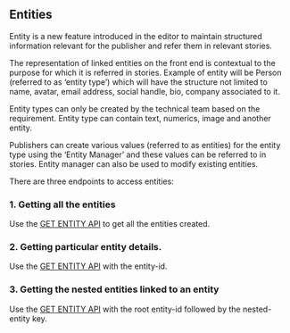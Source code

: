 ## Entities

Entity is a new feature introduced in the editor to maintain structured information relevant for the publisher and refer them in relevant stories.

The representation of linked entities on the front end is contextual to the purpose for which it is referred in stories.
Example of entity will be Person (referred to as ‘entity type’) which will have the structure not limited to name, avatar, email address, social handle, bio, company associated to it.

Entity types can only be created by the technical team based on the requirement.
Entity type can contain text, numerics, image and another entity.

Publishers can create various values (referred to as entities) for the entity type using the ‘Entity Manager’ and these values can be referred to in stories.
Entity manager can also be used to modify existing entities.

There are three endpoints to access entities:

### 1. Getting all the entities

Use the [GET ENTITY API](http://editor.swagger.io/#/?import=https://itsman.quintype.com/sketches-swagger.json&tags=entity) to get all the entities created.

### 2. Getting particular entity details.

Use the [GET ENTITY API](http://editor.swagger.io/#/?import=https://itsman.quintype.com/sketches-swagger.json&tags=entity) with the entity-id.

### 3. Getting the nested entities linked to an entity

Use the [GET ENTITY API](http://editor.swagger.io/#/?import=https://itsman.quintype.com/sketches-swagger.json&tags=entity) with the root entity-id followed by the nested-entity key.